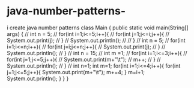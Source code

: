 # java-number-patterns-
i create java number patterns 
class Main
 {
    public static void main(String[] args) {
//        int n = 5;
//        for(int i=1;i<=5;i++){
//            for(int j=1;j<=i;j++){
//                System.out.print(j);
//            }
//            System.out.println();
//
//        }
//          int n = 5;
//          for(int i=1;i<=n;i++){
//              for(int j=i;j<=n;j++){
//                  System.out.print(j);
//              }
//              System.out.println();
//          }
//        int n = 15;
//        int m =1;
//        for(int i=1;i<=3;i++){
//            for(int j=1;j<=5;j++){
//                System.out.print(m+"\t");
//                m++;
//            }
//            System.out.println();
//        }
//          int n=1;
          int m=1;
          for(int i=1;i<=4;i++){
              for(int j=1;j<=5;j++){
                  System.out.print(m+"\t");
                  m+=4;
              }
              m=i+1;
              System.out.println();
          }
    }
}
